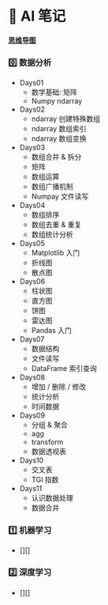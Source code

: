 # :pushpin: AI 笔记

#### [思维导图][AI@0.1]

### :zero: 数据分析

- Days01
  - 数学基础: 矩阵
  - Numpy ndarray
- Days02
  - ndarray 创建特殊数组
  - ndarray 数组索引
  - ndarray 数组变换
- Days03
  - 数组合并 & 拆分
  - 矩阵
  - 数组运算
  - 数组广播机制
  - Numpay 文件读写
- Days04
  - 数组排序
  - 数组去重 & 重复
  - 数组统计分析
- Days05
  - Matplotlib 入门
  - 折线图
  - 散点图
- Days06
  - 柱状图
  - 直方图
  - 饼图
  - 雷达图
  - Pandas 入门
- Days07
  - 数据结构
  - 文件读写
  - DataFrame 索引查询
- Days08
  - 增加 / 删除 / 修改
  - 统计分析
  - 时间数据
- Days09
  - 分组 & 聚合
  - agg
  - transform
  - 数据透视表
- Days10
  - 交叉表
  - TGI 指数
- Days11
  - 认识数据处理
  - 数据合并

### :one: 机器学习

- [][]


### :two: 深度学习

- [][]


[AI@0.1]:./AI.mmap

